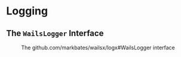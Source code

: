 # Logging

## The `WailsLogger` Interface

<figure id="wails-logger" type="listing">

<go doc="github.com/markbates/wailsx/logx.WailsLogger"></go>

<figcaption>The <godoc>github.com/markbates/wailsx/logx#WailsLogger</godoc> interface</figcaption>

</figure>

